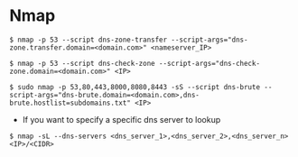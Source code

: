 # Nmap

```
$ nmap -p 53 --script dns-zone-transfer --script-args="dns-zone.transfer.domain=<domain.com>" <nameserver_IP>

$ nmap -p 53 --script dns-check-zone --script-args="dns-check-zone.domain=<domain.com>" <IP>

$ sudo nmap -p 53,80,443,8000,8080,8443 -sS --script dns-brute --script-args="dns-brute.domain=<domain.com>,dns-brute.hostlist=subdomains.txt" <IP>
```

- If you want to specify a specific dns server to lookup

```
$ nmap -sL --dns-servers <dns_server_1>,<dns_server_2>,<dns_server_n> <IP>/<CIDR>
```